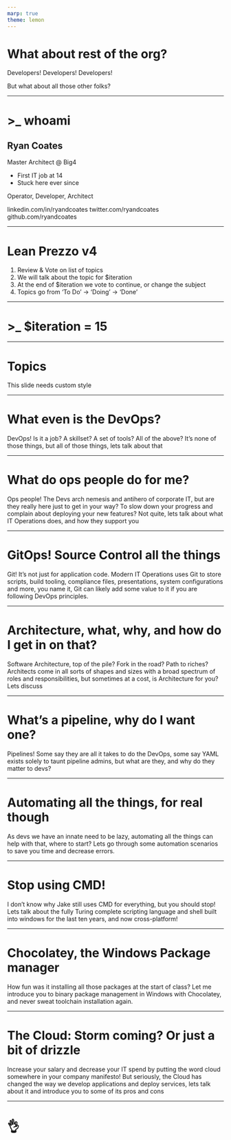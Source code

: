 ```yaml
---
marp: true
theme: lemon
---
```


# What about rest of the org?

Developers! Developers! Developers!

But what about all those other folks?

---

# >_ whoami

## Ryan Coates

Master Architect @ Big4

* First IT job at 14
* Stuck here ever since

Operator, Developer, Architect

linkedin.com/in/ryandcoates
twitter.com/ryandcoates
github.com/ryandcoates

---

# Lean Prezzo v4

1. Review & Vote on list of topics
1. We will talk about the topic for $iteration
1. At the end of $iteration we vote to continue, or change the subject
1. Topics go from ‘To Do’ -> ‘Doing’ -> ‘Done’

---

# >_ $iteration = 15

---

# Topics

This slide needs custom style

---

# What even is the DevOps?

DevOps! Is it a job? A skillset? A set of tools? All of the above? It’s none of those things, but all of those things, lets talk about that

---

# What do ops people do for me?

Ops people! The Devs arch nemesis and antihero of corporate IT, but are they really here just to get in your way? To slow down your progress and complain about deploying your new features? Not quite, lets talk about what IT Operations does, and how they support you

---

# GitOps! Source Control  all the things

Git! It’s not just for application code. Modern IT Operations uses Git to store scripts, build tooling, compliance files, presentations, system configurations and more, you name it, Git can likely add some value to it if you are following DevOps principles.

---

# Architecture, what, why, and how do I get in on that?

Software Architecture, top of the pile? Fork in the road? Path to riches? Architects come in all sorts of shapes and sizes with a broad spectrum of roles and responsibilities, but sometimes at a cost, is Architecture for you? Lets discuss

---

# What’s a pipeline, why do I want one?

Pipelines! Some say they are all it takes to do the DevOps, some say YAML exists solely to taunt pipeline admins, but what are they, and why do they matter to devs?

---

# Automating all the things, for real though

As devs we have an innate need to be lazy, automating all the things can help with that, where to start? Lets go through some automation scenarios to save you time and decrease errors.

---

# Stop using CMD!

I don’t know why Jake still uses CMD for everything, but you should stop! Lets talk about the fully Turing complete scripting language and shell built into windows for the last ten years, and now cross-platform!

---

# Chocolatey, the Windows Package manager

How fun was it installing all those packages at the start of class? Let me introduce you to binary package management in Windows with Chocolatey, and never sweat toolchain installation again.

---

# The Cloud: Storm coming? Or just a bit of drizzle

Increase your salary and decrease your IT spend by putting the word cloud somewhere in your company manifesto! But seriously, the Cloud has changed the way we develop applications and deploy services, lets talk about it and introduce you to some of its pros and cons

---

# <!--fit--> :ok_hand:
